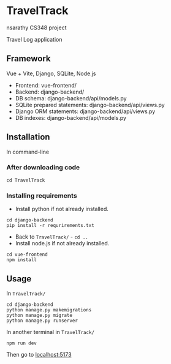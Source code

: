 # TravelTrack

nsarathy CS348 project

Travel Log application

## Framework
Vue + Vite, Django, SQLite, Node.js
- Frontend: vue-frontend/
- Backend: django-backend/
- DB schema: django-backend/api/models.py
- SQLite prepared statements: django-backend/api/views.py
- Django ORM statements: django-backend/api/views.py
- DB indexes: django-backend/api/models.py

## Installation
In command-line
### After downloading code
```
cd TravelTrack
```
### Installing requirements
- Install python if not already installed.
```
cd django-backend
pip install -r requrirements.txt
```
- Back to `TravelTrack/` - `cd ..`
- Install node.js if not already installed. 
```
cd vue-frontend
npm install
```
## Usage
In `TravelTrack/`
```
cd django-backend
python manage.py makemigrations
python manage.py migrate
python manage.py runserver
```
In another terminal in `TravelTrack/`
```
npm run dev
```
Then go to [localhost:5173](http://localhost:5173/)
